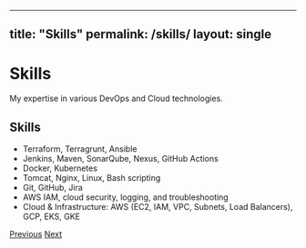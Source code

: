 
---
title: "Skills"
permalink: /skills/
layout: single
---

<div class="hero">
  <h1>Skills</h1>
  <p>My expertise in various DevOps and Cloud technologies.</p>
</div>

## Skills

* Terraform, Terragrunt, Ansible
* Jenkins, Maven, SonarQube, Nexus, GitHub Actions
* Docker, Kubernetes
* Tomcat, Nginx, Linux, Bash scripting
* Git, GitHub, Jira
* AWS IAM, cloud security, logging, and troubleshooting
* Cloud & Infrastructure: AWS (EC2, IAM, VPC, Subnets, Load Balancers), GCP, EKS, GKE

<div class="navigation-buttons">
  <a href="{{ site.baseurl }}/about/" class="btn btn-primary">Previous</a>
  <a href="{{ site.baseurl }}/experience/" class="btn btn-primary">Next</a>
</div>
